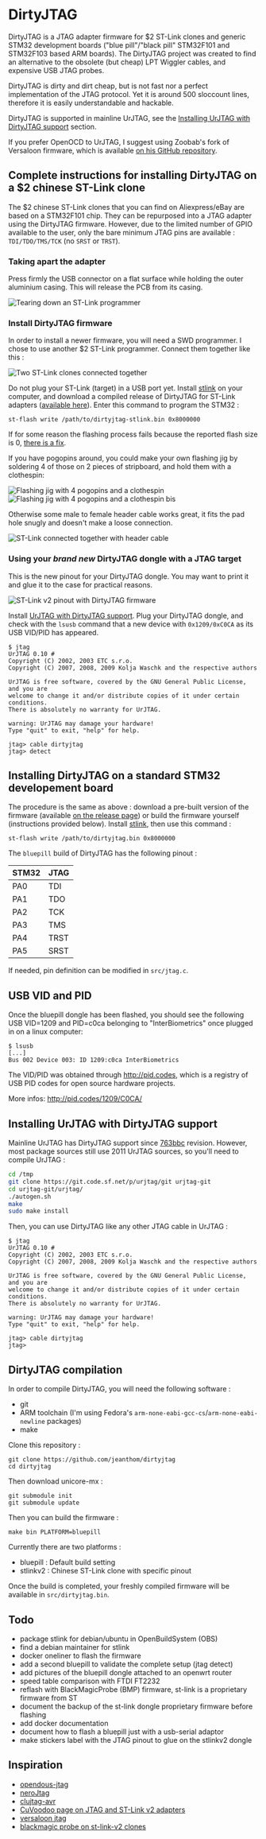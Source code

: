 # DirtyJTAG

DirtyJTAG is a JTAG adapter firmware for $2 ST-Link clones and generic STM32 development boards ("blue pill"/"black pill" STM32F101 and STM32F103 based ARM boards). The DirtyJTAG project was created to find an alternative to the obsolete (but cheap) LPT Wiggler cables, and expensive USB JTAG probes.

DirtyJTAG is dirty and dirt cheap, but is not fast nor a perfect implementation of the JTAG protocol. Yet it is around 500 sloccount lines, therefore it is easily understandable and hackable.

DirtyJTAG is supported in mainline UrJTAG, see the [Installing UrJTAG with DirtyJTAG support](#installing-urjtag-with-dirtyjtag-support) section.

If you prefer OpenOCD to UrJTAG, I suggest using Zoobab's fork of Versaloon firmware, which is available [on his GitHub repository](https://github.com/zoobab/versaloon).

## Complete instructions for installing DirtyJTAG on a $2 chinese ST-Link clone

The $2 chinese ST-Link clones that you can find on Aliexpress/eBay are based on a STM32F101 chip. They can be repurposed into a JTAG adapter using the DirtyJTAG firmware. However, due to the limited number of GPIO available to the user, only the bare minimum JTAG pins are available : `TDI/TDO/TMS/TCK` (no `SRST` or `TRST`).

### Taking apart the adapter

Press firmly the USB connector on a flat surface while holding the outer aluminium casing. This will release the PCB from its casing.

![Tearing down an ST-Link programmer](docs/img/stlinkv2-teardown.gif)

### Install DirtyJTAG firmware

In order to install a newer firmware, you will need a SWD programmer. I chose to use another $2 ST-Link programmer. Connect them together like this :

![Two ST-Link clones connected together](docs/img/stlinkv2-programming.png)

Do not plug your ST-Link (target) in a USB port yet. Install [stlink](https://github.com/texane/stlink) on your computer, and download a compiled release of DirtyJTAG for ST-Link adapters ([available here](https://github.com/jeanthom/dirtyjtag/releases)). Enter this command to program the STM32 :

```
st-flash write /path/to/dirtyjtag-stlink.bin 0x8000000
```

If for some reason the flashing process fails because the reported flash size is 0, [there is a fix](https://github.com/texane/stlink/issues/172#issuecomment-347887271).

If you have pogopins around, you could make your own flashing jig by soldering 4 of those on 2 pieces of stripboard, and hold them with a clothespin:

![Flashing jig with 4 pogopins and a clothespin](docs/img/stlinkv2-jig-1.jpg)
![Flashing jig with 4 pogopins and a clothespin bis](docs/img/stlinkv2-jig-2.jpg)

Otherwise some male to female header cable works great, it fits the pad hole snugly and doesn't make a loose connection.

![ST-Link connected together with header cable](docs/img/stlinkv2-header-cable.jpg)

### Using your *brand new* DirtyJTAG dongle with a JTAG target

This is the new pinout for your DirtyJTAG dongle. You may want to print it and glue it to the case for practical reasons.

![ST-Link v2 pinout with DirtyJTAG firmware](docs/img/stlinkv2-pinout.svg)

Install [UrJTAG with DirtyJTAG support](#installing-urjtag-with-dirtyjtag-support). Plug your DirtyJTAG dongle, and check with the `lsusb` command that a new device with `0x1209/0xC0CA` as its USB VID/PID has appeared.

```
$ jtag
UrJTAG 0.10 #
Copyright (C) 2002, 2003 ETC s.r.o.
Copyright (C) 2007, 2008, 2009 Kolja Waschk and the respective authors

UrJTAG is free software, covered by the GNU General Public License, and you are
welcome to change it and/or distribute copies of it under certain conditions.
There is absolutely no warranty for UrJTAG.

warning: UrJTAG may damage your hardware!
Type "quit" to exit, "help" for help.

jtag> cable dirtyjtag
jtag> detect

```

## Installing DirtyJTAG on a standard STM32 developement board

The procedure is the same as above : download a pre-built version of the firmware (available [on the release page](https://github.com/jeanthom/dirtyjtag/releases)) or build the firmware yourself (instructions provided below). Install [stlink](https://github.com/texane/stlink), then use this command :

```
st-flash write /path/to/dirtyjtag.bin 0x8000000
```

The `bluepill` build of DirtyJTAG has the following pinout :

| STM32 | JTAG |
|-------|------|
| PA0   | TDI  |
| PA1   | TDO  |
| PA2   | TCK  |
| PA3   | TMS  |
| PA4   | TRST |
| PA5   | SRST |

If needed, pin definition can be modified in `src/jtag.c`.

## USB VID and PID

Once the bluepill dongle has been flashed, you should see the following USB VID=1209
and PID=c0ca belonging to "InterBiometrics" once plugged in on a linux computer:

```
$ lsusb
[...]
Bus 002 Device 003: ID 1209:c0ca InterBiometrics
```

The VID/PID was obtained through http://pid.codes, which is a registry of USB
PID codes for open source hardware projects.

More infos: http://pid.codes/1209/C0CA/

## Installing UrJTAG with DirtyJTAG support

Mainline UrJTAG has DirtyJTAG support since [763bbc](https://sourceforge.net/p/urjtag/git/ci/763bbce1213f5759e2925773d0dd5f3b537368f6/tree/) revision. However, most package sources still use 2011 UrJTAG sources, so you'll need to compile UrJTAG :

```bash
cd /tmp
git clone https://git.code.sf.net/p/urjtag/git urjtag-git
cd urjtag-git/urjtag/
./autogen.sh
make
sudo make install
```

Then, you can use DirtyJTAG like any other JTAG cable in UrJTAG :

```text
$ jtag
UrJTAG 0.10 #
Copyright (C) 2002, 2003 ETC s.r.o.
Copyright (C) 2007, 2008, 2009 Kolja Waschk and the respective authors

UrJTAG is free software, covered by the GNU General Public License, and you are
welcome to change it and/or distribute copies of it under certain conditions.
There is absolutely no warranty for UrJTAG.

warning: UrJTAG may damage your hardware!
Type "quit" to exit, "help" for help.

jtag> cable dirtyjtag
jtag>
```

## DirtyJTAG compilation

In order to compile DirtyJTAG, you will need the following software :

 * git
 * ARM toolchain (I'm using Fedora's `arm-none-eabi-gcc-cs`/`arm-none-eabi-newline` packages)
 * make

Clone this repository :

```
git clone https://github.com/jeanthom/dirtyjtag
cd dirtyjtag
```

Then download unicore-mx :

```
git submodule init
git submodule update
```

Then you can build the firmware :

```
make bin PLATFORM=bluepill
```

Currently there are two platforms :

 * bluepill : Default build setting
 * stlinkv2 : Chinese ST-Link clone with specific pinout

Once the build is completed, your freshly compiled firmware will be available in `src/dirtyjtag.bin`.

## Todo

* package stlink for debian/ubuntu in OpenBuildSystem (OBS)
* find a debian maintainer for stlink
* docker oneliner to flash the firmware
* add a second bluepill to validate the complete setup (jtag detect)
* add pictures of the bluepill dongle attached to an openwrt router
* speed table comparison with FTDI FT2232
* reflash with BlackMagicProbe (BMP) firmware, st-link is a proprietary firmware from ST
* document the backup of the st-link dongle proprietary firmware before flashing
* add docker documentation
* document how to flash a bluepill just with a usb-serial adaptor
* make stickers label with the JTAG pinout to glue on the stlinkv2 dongle

## Inspiration

 * [opendous-jtag](https://github.com/vfonov/opendous-jtag)
 * [neroJtag](https://github.com/makestuff/neroJtag)
 * [clujtag-avr](https://github.com/ClusterM/clujtag-avr)
 * [CuVoodoo page on JTAG and ST-Link v2 adapters](https://wiki.cuvoodoo.info/doku.php?id=jtag)
 * [versaloon jtag](https://github.com/zoobab/versaloon)
 * [blackmagic probe on st-link-v2 clones](https://madnessinthedarkness.transsys.com/blog:2017:0122_black_magic_probe_bmp_on_st-link_v2_clones)
